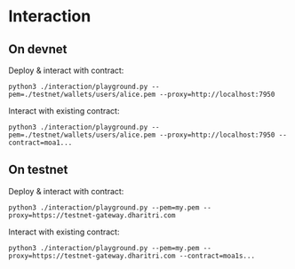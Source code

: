 # Interaction

## On devnet

Deploy & interact with contract:

```
python3 ./interaction/playground.py --pem=./testnet/wallets/users/alice.pem --proxy=http://localhost:7950
```

Interact with existing contract:

```
python3 ./interaction/playground.py --pem=./testnet/wallets/users/alice.pem --proxy=http://localhost:7950 --contract=moa1...
```

## On testnet

Deploy & interact with contract:

```
python3 ./interaction/playground.py --pem=my.pem --proxy=https://testnet-gateway.dharitri.com
```

Interact with existing contract:

```
python3 ./interaction/playground.py --pem=my.pem --proxy=https://testnet-gateway.dharitri.com --contract=moa1s...
```
